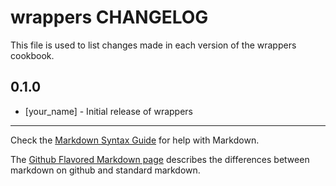 wrappers CHANGELOG
==================

This file is used to list changes made in each version of the wrappers cookbook.

0.1.0
-----
- [your_name] - Initial release of wrappers

- - -
Check the [Markdown Syntax Guide](http://daringfireball.net/projects/markdown/syntax) for help with Markdown.

The [Github Flavored Markdown page](http://github.github.com/github-flavored-markdown/) describes the differences between markdown on github and standard markdown.
